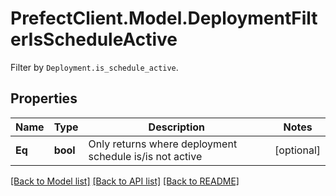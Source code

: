 # PrefectClient.Model.DeploymentFilterIsScheduleActive
Filter by `Deployment.is_schedule_active`.

## Properties

Name | Type | Description | Notes
------------ | ------------- | ------------- | -------------
**Eq** | **bool** | Only returns where deployment schedule is/is not active | [optional] 

[[Back to Model list]](../README.md#documentation-for-models) [[Back to API list]](../README.md#documentation-for-api-endpoints) [[Back to README]](../README.md)

